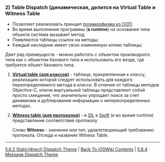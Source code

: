 ### 2) Table Dispatch (динамическая, делится на Virtual Table и Witness Table

* Позволяет реализовать принцип [полиморфизма из ООП](/2%20ComputerScience/2.2%20Languages/2.2.2%20Paradigm/2.2.2.2%20Imperative/2.2.2.2.2%20OOP.md);
* Во время выполнения программы (**в runtime**) на основании типа объекта система вызывает метод;
* Появляются таблицы ссылок на методы;
* Каждый наследник имеет свою измененную копию таблицы;

Дает ряд преимуществ - можно работать с объектом производного типа как с объектом базового типа и использовать его везде, где требуется объект базового типа.

  1. **[Virtual table (для классов)](/5%20Swift/5.3%20DataRepresentations/5.3.1%20DataTypes/5.3.1.3%20ReferenceTypes/Class/)** - таблица, прикрепленная к классу, реализацию которой следует использовать для каждого переопределяемого метода в классе. В отличие от таблицы методов Objective-C, ключи виртуальной таблицы представляют собой просто смещения, что значительно упрощает поиск за счет динамизма и дублирования информации о непереопределенных методах.

  2. **[Witness table (для протоколов)](/5%20Swift/5.4%20Protocol/5.4.1%20Protocol.md)** - в [SIL](https://github.com/apple/swift/blob/main/docs/SIL.rst) в [Swift](/5%20Swift/5.1%20Swift.md) (и во время runtime) представление соответствия протоколу

      Cлово **Witness** - значение или тип, удовлетворяющий требованию протокола. Отсюда и название Witness Table.

---

[5.6.2 Static(direct) Dispatch Theme](./5.6.2%20Static(direct)Dispatch.md) | [Back To iOSWiki Contents](https://github.com/eldaroid/iOSWiki) | [5.6.4 Message Dispatch Theme](./5.6.4%20MessageDispatch.md)
